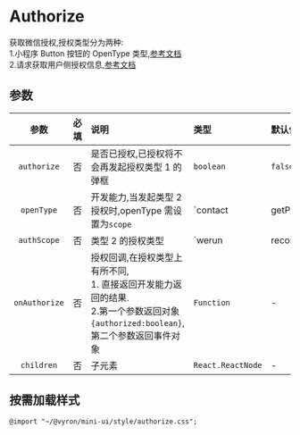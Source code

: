 # Authorize

获取微信授权,授权类型分为两种:  
1.小程序 Button 按钮的 OpenType 类型,[参考文档](https://developers.weixin.qq.com/miniprogram/dev/component/button.html)  
2.请求获取用户侧授权信息,[参考文档](https://developers.weixin.qq.com/miniprogram/dev/framework/open-ability/authorize.html)

## 参数

|     参数      | 必填 | 说明                                                                                                                                  | 类型              | 默认值         |
| :-----------: | :--: | :------------------------------------------------------------------------------------------------------------------------------------ | :---------------- | :------------- |
|  `authorize`  |  否  | 是否已授权,已授权将不会再发起授权类型 1 的弹框                                                                                        | `boolean`         | `false`        |
|  `openType`   |  否  | 开发能力,当发起类型 2 授权时,openType 需设置为`scope`                                                                                 | `contact          | getPhoneNumber | getUserInfo | launchApp | scope` | - |
|  `authScope`  |  否  | 类型 2 的授权类型                                                                                                                     | `werun            | record         | camera | userLocation | writePhotosAlbum | userLocationBackground` | - |
| `onAuthorize` |  否  | 授权回调,在授权类型上有所不同,<br>1. 直接返回开发能力返回的结果.<br>2.第一个参数返回对象`{authorized:boolean}`,第二个参数返回事件对象 | `Function`        | -              |
|  `children`   |  否  | 子元素                                                                                                                                | `React.ReactNode` | -              |

## 按需加载样式

```less
@import "~/@vyron/mini-ui/style/authorize.css";
```
